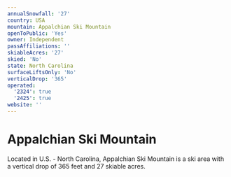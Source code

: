 ```yaml
---
annualSnowfall: '27'
country: USA
mountain: Appalchian Ski Mountain
openToPublic: 'Yes'
owner: Independent
passAffiliations: ''
skiableAcres: '27'
skied: 'No'
state: North Carolina
surfaceLiftsOnly: 'No'
verticalDrop: '365'
operated:
  '2324': true
  '2425': true
website: ''
---
```



# Appalchian Ski Mountain

Located in U.S. - North Carolina, Appalchian Ski Mountain is a ski area with a vertical drop of 365 feet and 27 skiable acres.

